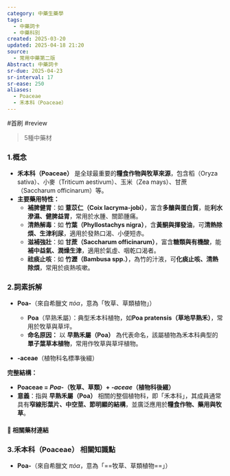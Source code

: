 ```yaml
---
category: 中藥生藥學
tags:
  - 中藥詞卡
  - 中藥科別
created: 2025-03-20
updated: 2025-04-18 21:20
source:
  - 常用中藥第二版
Abstract: 中藥詞卡
sr-due: 2025-04-23
sr-interval: 17
sr-ease: 250
aliases:
  - Poaceae
  - 禾本科（Poaceae）
---
```

#首刷 #review 
>  5種中藥材
### 1.概念

- **禾本科（Poaceae）** 是全球最重要的**糧食作物與牧草來源**，包含稻（Oryza sativa）、小麥（Triticum aestivum）、玉米（Zea mays）、甘蔗（Saccharum officinarum）等。  
- **主要藥用特性：**  
  - **補脾健胃**：如 **薏苡仁（Coix lacryma-jobi）**，富含**多醣與蛋白質**，能**利水滲濕、健脾益胃**，常用於水腫、關節腫痛。  
  - **清熱解毒**：如 **竹葉（Phyllostachys nigra）**，含**黃酮與揮發油**，可**清熱除煩、生津利尿**，適用於發熱口渴、小便短赤。  
  - **滋補強壯**：如 **甘蔗（Saccharum officinarum）**，富含**糖類與有機酸**，能**補中益氣、潤燥生津**，適用於氣虛、咽乾口渴者。  
  - **祛痰止咳**：如 **竹瀝（Bambusa spp.）**，為竹的汁液，可**化痰止咳、清熱除煩**，常用於痰熱咳嗽。 

### 2.詞素拆解
- **Poa-**（來自希臘文 *πόα*，意為「牧草、草類植物」）  
  - **Poa**（早熟禾屬）：典型禾本科植物，如**Poa pratensis（草地早熟禾）**，常用於牧草與草坪。  
  - **命名原因：** 以 **早熟禾屬（Poa）** 為代表命名，該屬植物為禾本科典型的**單子葉草本植物**，常用作牧草與草坪植物。  

- **-aceae**（植物科名標準後綴）  

**完整結構：**
- **Poaceae = *Poa-*（牧草、草類）+ *-aceae*（植物科後綴）**  
- **意義**：指與 **早熟禾屬（Poa）** 相關的整個植物科，即「禾本科」，其成員通常具有**窄線形葉片、中空莖、節明顯的結構**，並廣泛應用於**糧食作物、藥用與牧草**。  

#### 📌 相關藥材連結




### 3.禾本科（Poaceae） 相關知識點
- **Poa-**（來自希臘文 *πόα*，意為「==牧草、草類植物==」） <!--SR:!2025-04-10,4,270-->  

